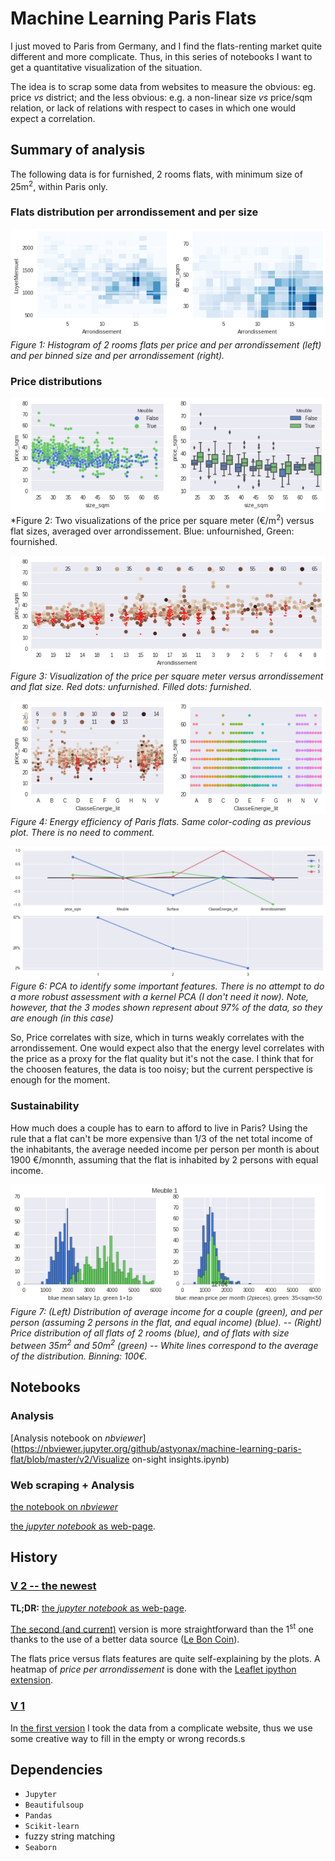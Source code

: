 
# Machine Learning Paris Flats

I just moved to Paris from Germany, and I find the flats-renting market quite different and more complicate.
Thus, in this series of notebooks I want to get a quantitative visualization of the situation.

The idea is to scrap some data from websites to measure  the obvious:  eg. price _vs_ district; and the less obvious: e.g. a non-linear size _vs_ price/sqm relation, or lack of relations with respect to cases in which one would expect a correlation.

## Summary of analysis

The following data is for  furnished, 2 rooms flats, with minimum size of 25m<sup>2</sup>, within Paris only.

### Flats distribution per arrondissement and per size

![](v2/plots/flats_distribution.png) 
*Figure 1:  Histogram of 2 rooms flats per price and per arrondissement (left) and per binned size and per arrondissement (right).*

### Price distributions
![ ](v2/plots/price_breakdown.png  "Price Breakdown #1/3")
*Figure 2:  Two visualizations of the price per square meter (€/m<sup>2</sup>) versus flat sizes, averaged over arrondissement. Blue: unfournished, Green: fournished. 

![ ](v2/plots/price_breakdown_2.png  "Price Breakdown #2/3")
*Figure 3: Visualization of the price per square meter versus arrondissement and flat size. Red dots: unfurnished. Filled dots: furnished.*


![ ](v2/plots/price_breakdown_3.png  "Price Breakdown #3/3")
*Figure 4: Energy efficiency of Paris flats. Same color-coding as previous plot. There is no need to comment.*

![ ](v2/plots/PCA.png  "Relevant features from PCA")
*Figure 6: PCA to identify some important features. There is no attempt to do a more robust assessment with a kernel PCA (I don't need it now). Note, however, that the 3 modes shown represent about 97% of the data, so they are enough (in this case)*

So, Price correlates with size, which in turns weakly correlates with the arrondissement. One would expect also that the energy level correlates with the price as a proxy for the flat quality but it's not the case. 
I think that for the choosen features, the data is too noisy; but the current perspective is enough for the moment.

### Sustainability

How much does a couple has to earn to afford to live in Paris? 
Using the rule that a flat can't be more expensive than 1/3 of the net total income of the inhabitants, the average needed income per person per month is about 1900 €/monnth, assuming that the flat is inhabited by 2 persons with equal income.

![ ](v2/plots/sustainability.png  "Sustainability")
*Figure 7: (Left) Distribution of average income for a couple (green), and per person (assuming 2 persons in the flat, and equal income) (blue). -- (Right) Price distribution of all flats of 2 rooms (blue), and of flats with size  between 35m<sup>2</sup> and 50m<sup>2</sup> (green) -- White lines correspond to the average of the distribution. Binning: 100€.*



## Notebooks
### Analysis

[Analysis notebook on *nbviewer*](https://nbviewer.jupyter.org/github/astyonax/machine-learning-paris-flat/blob/master/v2/Visualize on-sight insights.ipynb)

### Web scraping + Analysis

[the notebook on *nbviewer*](https://nbviewer.jupyter.org/github/astyonax/machine-learning-paris-flat/blob/master/v2/LBC-simple.ipynb)

[the *jupyter notebook* as web-page](http://htmlpreview.github.io/?https://github.com/astyonax/machine-learning-paris-flat/blob/master/v2/rendered/LBC-simple.html).

## History

### [V 2 -- the newest](v2/)

**TL;DR:** [the *jupyter notebook* as web-page](http://htmlpreview.github.io/?https://github.com/astyonax/machine-learning-paris-flat/blob/master/v2/rendered/LBC-simple.html).

[The second (and current)](v2/) version is more straightforward than the 1<sup>st</sup> one thanks to the use of a better data source ([Le Bon Coin](leboncoin.fr)).

The flats price versus flats features are quite self-explaining by the plots. A heatmap of *price per arrondissement* is done with the [Leaflet ipython extension](https://github.com/ellisonbg/ipyleaflet).


### [V 1](v1/)
In [the first version](v1/) I took the data from a complicate website, thus we use some creative way to fill in the empty or wrong records.s


## Dependencies

* `Jupyter`
* `Beautifulsoup`
* `Pandas` 
* `Scikit-learn`
* fuzzy string matching
* `Seaborn`
